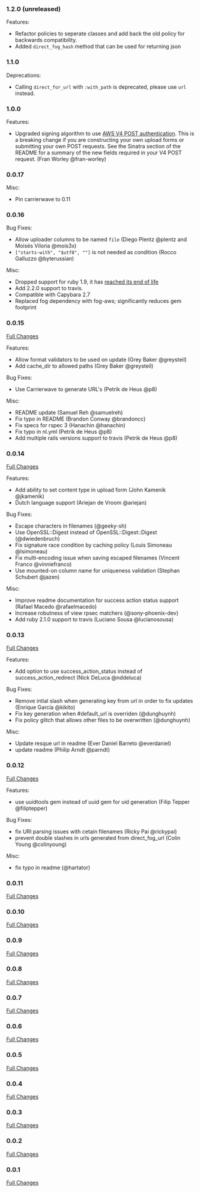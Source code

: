 ### 1.2.0 (unreleased)

Features:
  * Refactor policies to seperate classes and add back the old policy for
    backwards compatibility.
  * Added `direct_fog_hash` method that can be used for returning json

### 1.1.0

Deprecations:
  * Calling `direct_for_url` with `:with_path` is deprecated, please use `url` instead.


### 1.0.0

Features:
  * Upgraded signing algorithm to use [AWS V4 POST authentication](http://docs.aws.amazon.com/AmazonS3/latest/API/sigv4-authentication-HTTPPOST.html). This is a breaking change if you are constructing your own upload forms or submitting your own POST requests. See the Sinatra section of the README for a summary of the new fields required in your V4 POST request. (Fran Worley @fran-worley)

### 0.0.17

Misc:
  * Pin carrierwave to 0.11

### 0.0.16

Bug Fixes:
  * Allow uploader columns to be named `file` (Diego Plentz @plentz and Moisés Viloria @mois3x)
  * `["starts-with", "$utf8", ""]` is not needed as condition (Rocco Galluzzo @byterussian)

Misc:
  * Dropped support for ruby 1.9, it has [reached its end of life](https://www.ruby-lang.org/en/news/2014/01/10/ruby-1-9-3-will-end-on-2015/) 
  * Add 2.2.0 support to travis. 
  * Compatible with Capybara 2.7
  * Replaced fog dependency with fog-aws; significantly reduces gem footprint

### 0.0.15

[Full Changes](https://github.com/dwilkie/carrierwave_direct/compare/v0.0.14...v0.0.15)

Features:
  * Allow format validators to be used on update (Grey Baker @greysteil)
  * Add cache_dir to allowed paths (Grey Baker @greysteil)

Bug Fixes:
  * Use Carrierwave to generate URL's (Petrik de Heus @p8)

Misc:
  * README update (Samuel Reh @samuelreh)
  * Fix typo in README (Brandon Conway @brandoncc)
  * Fix specs for rspec 3 (Hanachin @hanachin)
  * Fix typo in nl.yml (Petrik de Heus @p8)
  * Add multiple rails versions support to travis (Petrik de Heus @p8)

### 0.0.14

[Full Changes](https://github.com/dwilkie/carrierwave_direct/compare/v0.0.13...v0.0.14)

Features:
 * Add ability to set content type in upload form (John Kamenik @jkamenik)
 * Dutch language support (Ariejan de Vroom @ariejan)

Bug Fixes:
  * Escape characters in filenames (@geeky-sh)
  * Use OpenSSL::Digest instead of OpenSSL::Digest::Digest (@dwiedenbruch)
  * Fix signature race condition by caching policy (Louis Simoneau @lsimoneau)
  * Fix multi-encoding issue when saving escaped filenames (Vincent Franco @vinniefranco)
  * Use mounted-on column name for uniqueness validation (Stephan Schubert @jazen)

Misc:
  * Improve readme documentation for success action status support (Rafael Macedo @rafaelmacedo)
  * Increase robutness of view rpsec matchers (@sony-phoenix-dev)
  * Add ruby 2.1.0 support to travis (Luciano Sousa @lucianosousa)

### 0.0.13

[Full Changes](https://github.com/dwilkie/carrierwave_direct/compare/v0.0.12...v0.0.13)

Features:
  * Add option to use success_action_status instead of success_action_redirect (Nick DeLuca @nddeluca)

Bug Fixes:
 * Remove intial slash when generating key from url in order to fix updates (Enrique García @kikito)
 * Fix key generation when #default_url is overriden (@dunghuynh)
 * Fix policy glitch that allows other files to be overwritten (@dunghuynh)

Misc:
 * Update resque url in readme (Ever Daniel Barreto @everdaniel)
 * update readme (Philip Arndt @parndt)


### 0.0.12

[Full Changes](https://github.com/dwilkie/carrierwave_direct/compare/v0.0.11...v0.0.12)

Features:
  * use uuidtools gem instead of uuid gem for uid generation (Filip Tepper @filiptepper)

Bug Fixes:
  * fix URI parsing issues with cetain filenames (Ricky Pai @rickypai)
  * prevent double slashes in urls generated from direct_fog_url (Colin Young @colinyoung)

Misc:
 * fix typo in readme (@hartator)

### 0.0.11

[Full Changes](https://github.com/dwilkie/carrierwave_direct/compare/v0.0.10...v0.0.11)

### 0.0.10

[Full Changes](https://github.com/dwilkie/carrierwave_direct/compare/v0.0.9...v0.0.10)

### 0.0.9

[Full Changes](https://github.com/dwilkie/carrierwave_direct/compare/v0.0.8...v0.0.9)

### 0.0.8

[Full Changes](https://github.com/dwilkie/carrierwave_direct/compare/v0.0.7...v0.0.8)

### 0.0.7

[Full Changes](https://github.com/dwilkie/carrierwave_direct/compare/v0.0.6...v0.0.7)

### 0.0.6

[Full Changes](https://github.com/dwilkie/carrierwave_direct/compare/v0.0.5...v0.0.6)

### 0.0.5

[Full Changes](https://github.com/dwilkie/carrierwave_direct/compare/v0.0.4...v0.0.5)

### 0.0.4

[Full Changes](https://github.com/dwilkie/carrierwave_direct/compare/v0.0.3...v0.0.4)

### 0.0.3

[Full Changes](https://github.com/dwilkie/carrierwave_direct/compare/v0.0.2...v0.0.3)

### 0.0.2

[Full Changes](https://github.com/dwilkie/carrierwave_direct/compare/v0.0.1...v0.0.2)

### 0.0.1

[Full Changes](https://github.com/dwilkie/carrierwave_direct/compare/e68498587a4e4209d121512dbb0df529e15e9282...v0.0.1)
